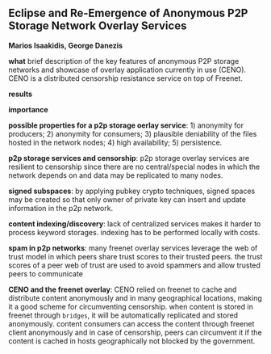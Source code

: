 ## Eclipse and Re-Emergence of Anonymous P2P Storage Network Overlay Services
**Marios Isaakidis, George Danezis**

**what**
brief description of the key features of anonymous P2P storage networks and
showcase of overlay application currently in use (CENO). CENO is a distributed
censorship resistance service on top of Freenet.

**results**

**importance**

**possible properties for a p2p storage oerlay service**: 1) anonymity for
producers; 2) anonymity for consumers; 3) plausible deniability of the files
hosted in the network nodes; 4) high availability; 5) persistence.

**p2p storage services and censorship**: p2p storage overlay services are
resilient to censorship since there are no central/special nodes in which the
network depends on and data may be replicated to many nodes.

**signed subspaces**: by applying pubkey crypto techniques, signed spaces may be
created so that only owner of private key can insert and update information in
the p2p network.

**content indexing/discovery**: lack of centralized services makes it harder to
process keyword storages. indexing has to be performed locally with costs.

**spam in p2p networks**: many freenet overlay services leverage the web of
trust model in which peers share trust scores to their trusted peers. the trust
scores of a peer web of trust are used to avoid spammers and allow trusted peers
to communicate

**CENO and the freenet overlay**: CENO relied on freenet to cache and distribute
content anonymously and in many geographical locations, making it a good scheme
for circumventing censorship. when content is stored in freenet through
`bridges`, it will be automatically replicated and stored anonymously. content
consumers can access the content through freenet client anonymously and in case
of censorship, peers can circumvent it if the content is cached in hosts
geographically not blocked by the government.

